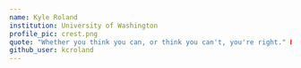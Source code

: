 ```yaml
---
name: Kyle Roland
institution: University of Washington
profile_pic: crest.png
quote: "Whether you think you can, or think you can't, you're right." Henry Ford
github_user: kcroland
---
```

